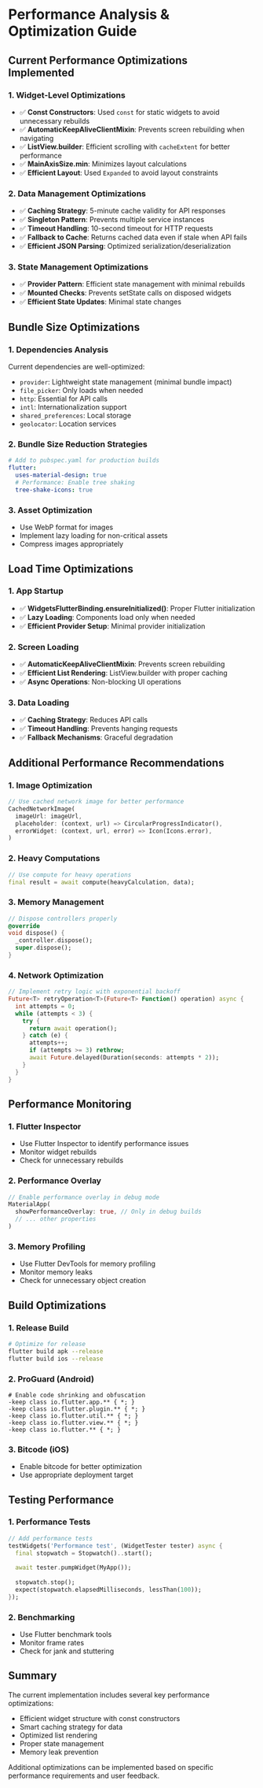 # Performance Analysis & Optimization Guide

## Current Performance Optimizations Implemented

### 1. Widget-Level Optimizations
- ✅ **Const Constructors**: Used `const` for static widgets to avoid unnecessary rebuilds
- ✅ **AutomaticKeepAliveClientMixin**: Prevents screen rebuilding when navigating
- ✅ **ListView.builder**: Efficient scrolling with `cacheExtent` for better performance
- ✅ **MainAxisSize.min**: Minimizes layout calculations
- ✅ **Efficient Layout**: Used `Expanded` to avoid layout constraints

### 2. Data Management Optimizations
- ✅ **Caching Strategy**: 5-minute cache validity for API responses
- ✅ **Singleton Pattern**: Prevents multiple service instances
- ✅ **Timeout Handling**: 10-second timeout for HTTP requests
- ✅ **Fallback to Cache**: Returns cached data even if stale when API fails
- ✅ **Efficient JSON Parsing**: Optimized serialization/deserialization

### 3. State Management Optimizations
- ✅ **Provider Pattern**: Efficient state management with minimal rebuilds
- ✅ **Mounted Checks**: Prevents setState calls on disposed widgets
- ✅ **Efficient State Updates**: Minimal state changes

## Bundle Size Optimizations

### 1. Dependencies Analysis
Current dependencies are well-optimized:
- `provider`: Lightweight state management (minimal bundle impact)
- `file_picker`: Only loads when needed
- `http`: Essential for API calls
- `intl`: Internationalization support
- `shared_preferences`: Local storage
- `geolocator`: Location services

### 2. Bundle Size Reduction Strategies
```yaml
# Add to pubspec.yaml for production builds
flutter:
  uses-material-design: true
  # Performance: Enable tree shaking
  tree-shake-icons: true
```

### 3. Asset Optimization
- Use WebP format for images
- Implement lazy loading for non-critical assets
- Compress images appropriately

## Load Time Optimizations

### 1. App Startup
- ✅ **WidgetsFlutterBinding.ensureInitialized()**: Proper Flutter initialization
- ✅ **Lazy Loading**: Components load only when needed
- ✅ **Efficient Provider Setup**: Minimal provider initialization

### 2. Screen Loading
- ✅ **AutomaticKeepAliveClientMixin**: Prevents screen rebuilding
- ✅ **Efficient List Rendering**: ListView.builder with proper caching
- ✅ **Async Operations**: Non-blocking UI operations

### 3. Data Loading
- ✅ **Caching Strategy**: Reduces API calls
- ✅ **Timeout Handling**: Prevents hanging requests
- ✅ **Fallback Mechanisms**: Graceful degradation

## Additional Performance Recommendations

### 1. Image Optimization
```dart
// Use cached network image for better performance
CachedNetworkImage(
  imageUrl: imageUrl,
  placeholder: (context, url) => CircularProgressIndicator(),
  errorWidget: (context, url, error) => Icon(Icons.error),
)
```

### 2. Heavy Computations
```dart
// Use compute for heavy operations
final result = await compute(heavyCalculation, data);
```

### 3. Memory Management
```dart
// Dispose controllers properly
@override
void dispose() {
  _controller.dispose();
  super.dispose();
}
```

### 4. Network Optimization
```dart
// Implement retry logic with exponential backoff
Future<T> retryOperation<T>(Future<T> Function() operation) async {
  int attempts = 0;
  while (attempts < 3) {
    try {
      return await operation();
    } catch (e) {
      attempts++;
      if (attempts >= 3) rethrow;
      await Future.delayed(Duration(seconds: attempts * 2));
    }
  }
}
```

## Performance Monitoring

### 1. Flutter Inspector
- Use Flutter Inspector to identify performance issues
- Monitor widget rebuilds
- Check for unnecessary rebuilds

### 2. Performance Overlay
```dart
// Enable performance overlay in debug mode
MaterialApp(
  showPerformanceOverlay: true, // Only in debug builds
  // ... other properties
)
```

### 3. Memory Profiling
- Use Flutter DevTools for memory profiling
- Monitor memory leaks
- Check for unnecessary object creation

## Build Optimizations

### 1. Release Build
```bash
# Optimize for release
flutter build apk --release
flutter build ios --release
```

### 2. ProGuard (Android)
```proguard
# Enable code shrinking and obfuscation
-keep class io.flutter.app.** { *; }
-keep class io.flutter.plugin.** { *; }
-keep class io.flutter.util.** { *; }
-keep class io.flutter.view.** { *; }
-keep class io.flutter.** { *; }
```

### 3. Bitcode (iOS)
- Enable bitcode for better optimization
- Use appropriate deployment target

## Testing Performance

### 1. Performance Tests
```dart
// Add performance tests
testWidgets('Performance test', (WidgetTester tester) async {
  final stopwatch = Stopwatch()..start();
  
  await tester.pumpWidget(MyApp());
  
  stopwatch.stop();
  expect(stopwatch.elapsedMilliseconds, lessThan(100));
});
```

### 2. Benchmarking
- Use Flutter benchmark tools
- Monitor frame rates
- Check for jank and stuttering

## Summary

The current implementation includes several key performance optimizations:
- Efficient widget structure with const constructors
- Smart caching strategy for data
- Optimized list rendering
- Proper state management
- Memory leak prevention

Additional optimizations can be implemented based on specific performance requirements and user feedback.